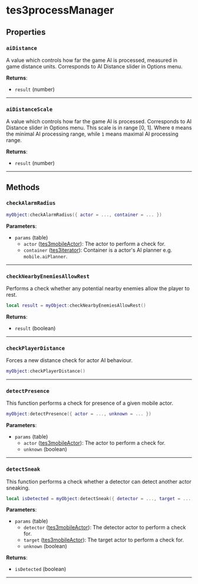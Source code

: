 # tes3processManager
<div class="search_terms" style="display: none">tes3processmanager, processmanager</div>

<!---
	This file is autogenerated. Do not edit this file manually. Your changes will be ignored.
	More information: https://github.com/MWSE/MWSE/tree/master/docs
-->



## Properties

### `aiDistance`
<div class="search_terms" style="display: none">aidistance</div>

A value which controls how far the game AI is processed, measured in game distance units. Corresponds to AI Distance slider in Options menu.

**Returns**:

* `result` (number)

***

### `aiDistanceScale`
<div class="search_terms" style="display: none">aidistancescale</div>

A value which controls how far the game AI is processed. Corresponds to AI Distance slider in Options menu. This scale is in range [0, 1]. Where `0` means the minimal AI processing range, while `1` means maximal AI processing range.

**Returns**:

* `result` (number)

***

## Methods

### `checkAlarmRadius`
<div class="search_terms" style="display: none">checkalarmradius</div>



```lua
myObject:checkAlarmRadius({ actor = ..., container = ... })
```

**Parameters**:

* `params` (table)
	* `actor` ([tes3mobileActor](../../types/tes3mobileActor)): The actor to perform a check for.
	* `container` ([tes3iterator](../../types/tes3iterator)): Container is a actor's AI planner e.g. `mobile.aiPlanner`.

***

### `checkNearbyEnemiesAllowRest`
<div class="search_terms" style="display: none">checknearbyenemiesallowrest</div>

Performs a check whether any potential nearby enemies allow the player to rest.

```lua
local result = myObject:checkNearbyEnemiesAllowRest()
```

**Returns**:

* `result` (boolean)

***

### `checkPlayerDistance`
<div class="search_terms" style="display: none">checkplayerdistance</div>

Forces a new distance check for actor AI behaviour.

```lua
myObject:checkPlayerDistance()
```

***

### `detectPresence`
<div class="search_terms" style="display: none">detectpresence</div>

This function performs a check for presence of a given mobile actor.

```lua
myObject:detectPresence({ actor = ..., unknown = ... })
```

**Parameters**:

* `params` (table)
	* `actor` ([tes3mobileActor](../../types/tes3mobileActor)): The actor to perform a check for.
	* `unknown` (boolean)

***

### `detectSneak`
<div class="search_terms" style="display: none">detectsneak</div>

This function performs a check whether a detector can detect another actor sneaking.

```lua
local isDetected = myObject:detectSneak({ detector = ..., target = ..., unknown = ... })
```

**Parameters**:

* `params` (table)
	* `detector` ([tes3mobileActor](../../types/tes3mobileActor)): The detector actor to perform a check for.
	* `target` ([tes3mobileActor](../../types/tes3mobileActor)): The target actor to perform a check for.
	* `unknown` (boolean)

**Returns**:

* `isDetected` (boolean)

***

